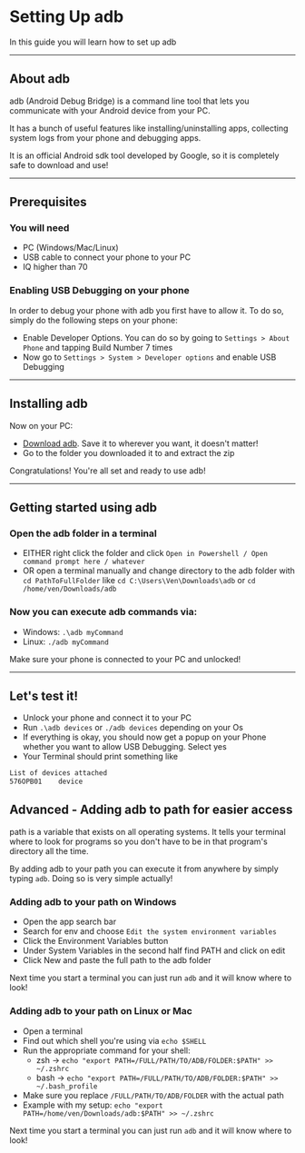 # Setting Up adb

In this guide you will learn how to set up adb

---

## About adb

adb (Android Debug Bridge) is a command line tool that lets you communicate with your Android device from your PC.

It has a bunch of useful features like installing/uninstalling apps, collecting system logs from your phone and debugging apps.

It is an official Android sdk tool developed by Google, so it is completely safe to download and use!

---

## Prerequisites

### You will need

- PC (Windows/Mac/Linux)
- USB cable to connect your phone to your PC
- IQ higher than 70

### Enabling USB Debugging on your phone

In order to debug your phone with adb you first have to allow it. To do so, simply do the following steps on your phone:

- Enable Developer Options. You can do so by going to `Settings > About Phone` and tapping Build Number 7 times
- Now go to `Settings > System > Developer options` and enable USB Debugging

---

## Installing adb

Now on your PC:

- [Download adb](https://developer.android.com/studio/releases/platform-tools). Save it to wherever you want, it doesn't matter!
- Go to the folder you downloaded it to and extract the zip

Congratulations! You're all set and ready to use adb!

---

## Getting started using adb

### Open the adb folder in a terminal

- EITHER right click the folder and click `Open in Powershell / Open command prompt here / whatever`
- OR open a terminal manually and change directory to the adb folder with `cd PathToFullFolder` like `cd C:\Users\Ven\Downloads\adb` or `cd /home/ven/Downloads/adb`

### Now you can execute adb commands via:

- Windows: `.\adb myCommand`
- Linux: `./adb myCommand`

Make sure your phone is connected to your PC and unlocked!

---

## Let's test it!

- Unlock your phone and connect it to your PC
- Run `.\adb devices` or `./adb devices` depending on your Os
- If everything is okay, you should now get a popup on your Phone whether you want to allow USB Debugging. Select yes
- Your Terminal should print something like

```bash
List of devices attached
576OPB01    device
```

## Advanced - Adding adb to path for easier access

path is a variable that exists on all operating systems. It tells your terminal where to look for programs so you don't have to be in that program's directory all the time.

By adding adb to your path you can execute it from anywhere by simply typing `adb`. Doing so is very simple actually!

### Adding adb to your path on Windows

- Open the app search bar
- Search for env and choose `Edit the system environment variables`
- Click the Environment Variables button
- Under System Variables in the second half find PATH and click on edit
- Click New and paste the full path to the adb folder

Next time you start a terminal you can just run `adb` and it will know where to look!

### Adding adb to your path on Linux or Mac

- Open a terminal
- Find out which shell you're using via `echo $SHELL`
- Run the appropriate command for your shell:
  - zsh -> `echo "export PATH=/FULL/PATH/TO/ADB/FOLDER:$PATH" >> ~/.zshrc`
  - bash -> `echo "export PATH=/FULL/PATH/TO/ADB/FOLDER:$PATH" >> ~/.bash_profile`
- Make sure you replace `/FULL/PATH/TO/ADB/FOLDER` with the actual path
- Example with my setup: `echo "export PATH=/home/ven/Downloads/adb:$PATH" >> ~/.zshrc`

Next time you start a terminal you can just run `adb` and it will know where to look!